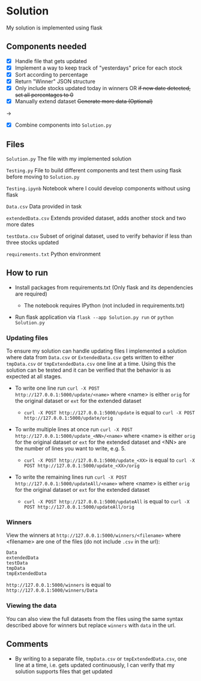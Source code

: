 # Solution

My solution is implemented using flask

## Components needed

- [x] Handle file that gets updated
- [x] Implement a way to keep track of "yesterdays" price for each stock
- [x] Sort according to percentage
- [x] Return "Winner" JSON structure
- [x] Only include stocks updated today in winners OR ~~if new date detected, set all percentages to 0~~
- [x] Manually extend dataset ~~Generate more data (Optional)~~

&rarr;

- [x] Combine components into `Solution.py`

## Files

`Solution.py` The file with my implemented solution

`Testing.py` File to build different components and test them using flask before moving to `Solution.py`

`Testing.ipynb` Notebook where I could develop components without using flask

`Data.csv` Data provided in task

`extendedData.csv` Extends provided dataset, adds another stock and two more dates

`testData.csv` Subset of original dataset, used to verify behavior if less than three stocks updated

`requirements.txt` Python environment

## How to run

- Install packages from requirements.txt (Only flask and its dependencies are required)
  - The notebook requires IPython (not included in requirements.txt)

- Run flask application via `flask --app Solution.py run` or `python Solution.py`

### Updating files

To ensure my solution can handle updating files I implemented a solution where data from `Data.csv` or `ExtendedData.csv` gets written to either `tmpData.csv` or `tmpExtendedData.csv` one line at a time. Using this the solution can be tested and it can be verified that the behavior is as expected at all stages.

- To write one line run `curl -X POST http://127.0.0.1:5000/update/<name>` where \<name> is either `orig` for the original dataset or `ext` for the extended dataset
  - `curl -X POST http://127.0.0.1:5000/update` is equal to `curl -X POST http://127.0.0.1:5000/update/orig`

- To write multiple lines at once run `curl -X POST http://127.0.0.1:5000/update_<NN>/<name>` where \<name> is either `orig` for the original dataset or `ext` for the extended dataset and \<NN> are the number of lines you want to write, e.g. 5.
  - `curl -X POST http://127.0.0.1:5000/update_<XX>` is equal to `curl -X POST http://127.0.0.1:5000/update_<XX>/orig`

- To write the remaining lines run `curl -X POST http://127.0.0.1:5000/updateAll/<name>` where \<name> is either `orig` for the original dataset or `ext` for the extended dataset
  - `curl -X POST http://127.0.0.1:5000/updateAll` is equal to `curl -X POST http://127.0.0.1:5000/updateAll/orig`

### Winners

 View the winners at `http://127.0.0.1:5000/winners/<filename>` where \<filename> are one of the files (do not include `.csv` in the url):

```text
Data
extendedData
testData
tmpData
tmpExtendedData
```

`http://127.0.0.1:5000/winners` is equal to `http://127.0.0.1:5000/winners/Data`

### Viewing the data

You can also view the full datasets from the files using the same syntax described above for winners but replace `winners` with `data` in the url.

## Comments

- By writing to a separate file, `tmpData.csv` or `tmpExtendedData.csv`, one line at a time, i.e. gets updated continuously, I can verify that my solution supports files that get updated
